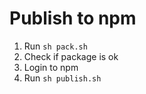 # Publish to npm

1. Run `sh pack.sh`
2. Check if package is ok
3. Login to npm
4. Run `sh publish.sh`